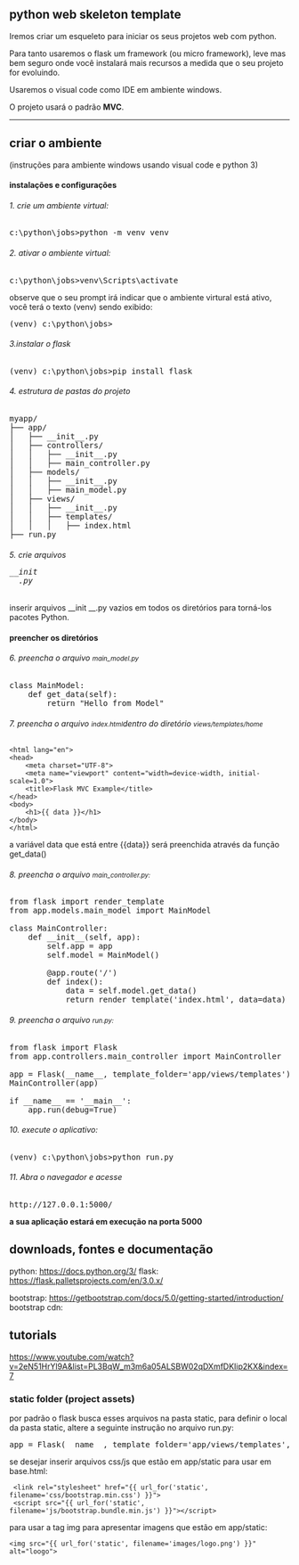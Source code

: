 ## python web skeleton template
Iremos criar um esqueleto para iniciar os seus projetos web com python.

Para tanto usaremos o flask um framework (ou micro framework), leve mas bem seguro onde você instalará mais recursos a medida que o seu projeto for evoluindo.

Usaremos o visual code como IDE em ambiente windows.

O projeto usará o padrão <b>MVC</b>.

<hr/>

## criar o ambiente
(instruções para ambiente windows usando visual code e python 3)

#### instalações e configurações

###### 1. crie um ambiente virtual:
<pre>c:\python\jobs>python -m venv venv</pre>

###### 2. ativar o ambiente virtual:
<pre>c:\python\jobs>venv\Scripts\activate</pre>
observe que o seu prompt irá indicar que o ambiente virtural está ativo, você terá o texto (venv) sendo exibido:
<pre>(venv) c:\python\jobs></pre>

###### 3.instalar o flask
<pre>(venv) c:\python\jobs>pip install flask</pre>

###### 4. estrutura de pastas do projeto
<pre>
myapp/
├── app/
│   ├── __init__.py
│   ├── controllers/
│   │   ├── __init__.py
│   │   ├── main_controller.py
│   ├── models/
│   │   ├── __init__.py
│   │   ├── main_model.py
│   ├── views/
│   │   ├── __init__.py
│   │   ├── templates/
│   │   │   ├── index.html
├── run.py
</pre>

###### 5. crie arquivos <pre>__init __.py</pre> 
inserir arquivos __init __.py vazios em todos os diretórios para torná-los pacotes Python.

#### preencher os diretórios

###### 6. preencha o arquivo <i><small>main_model.py</small></i>
<pre>class MainModel:
    def get_data(self):
        return "Hello from Model"
</pre>

###### 7. preencha o arquivo <i><small>index.html</small></i>dentro do diretório <i><small>views/templates/home</small></i>

~~~<!DOCTYPE html>
<html lang="en">
<head>
    <meta charset="UTF-8">
    <meta name="viewport" content="width=device-width, initial-scale=1.0">
    <title>Flask MVC Example</title>
</head>
<body>
    <h1>{{ data }}</h1>
</body>
</html>
~~~
<p>a variável data que está entre {{data}} será preenchida através da função get_data()</p>

###### 8. preencha o arquivo <i><small> main_controller.py:</small></i>
<pre>from flask import render_template
from app.models.main_model import MainModel

class MainController:
    def __init__(self, app):
        self.app = app
        self.model = MainModel()

        @app.route('/')
        def index():
            data = self.model.get_data()
            return render_template('index.html', data=data)
</pre>

###### 9. preencha o arquivo <i><small>run.py:</small></i>
<pre>from flask import Flask
from app.controllers.main_controller import MainController

app = Flask(__name__, template_folder='app/views/templates')
MainController(app)

if __name__ == '__main__':
    app.run(debug=True)
</pre>

###### 10. execute o aplicativo:
<pre>(venv) c:\python\jobs>python run.py</pre>


###### 11. Abra o navegador e acesse 
<pre>http://127.0.0.1:5000/ </pre>

<strong>a sua aplicação estará em execução na porta 5000</strong>


## downloads, fontes e documentação
python: https://docs.python.org/3/
flask: https://flask.palletsprojects.com/en/3.0.x/

bootstrap: https://getbootstrap.com/docs/5.0/getting-started/introduction/
bootstrap cdn:
<link href="https://cdn.jsdelivr.net/npm/bootstrap@5.0.2/dist/css/bootstrap.min.css" rel="stylesheet">
<script src="https://cdn.jsdelivr.net/npm/bootstrap@5.0.2/dist/js/bootstrap.bundle.min.js"></script>

## tutorials
https://www.youtube.com/watch?v=2eN51HrYl9A&list=PL3BqW_m3m6a05ALSBW02qDXmfDKIip2KX&index=7


### static folder (project assets)
por padrão o flask busca esses arquivos na pasta static, para definir o local da pasta static, altere a seguinte instrução no arquivo run.py:
<pre>app = Flask(__name__, template_folder='app/views/templates', static_folder='app/static')</pre>

se desejar inserir arquivos css/js que estão em app/static para usar em base.html:

~~~ 
 <link rel="stylesheet" href="{{ url_for('static', filename='css/bootstrap.min.css') }}">
 <script src="{{ url_for('static', filename='js/bootstrap.bundle.min.js') }}"></script>
~~~

para usar a tag img para apresentar imagens que estão em app/static:
~~~ 
<img src="{{ url_for('static', filename='images/logo.png') }}" alt="loogo"> 
~~~
